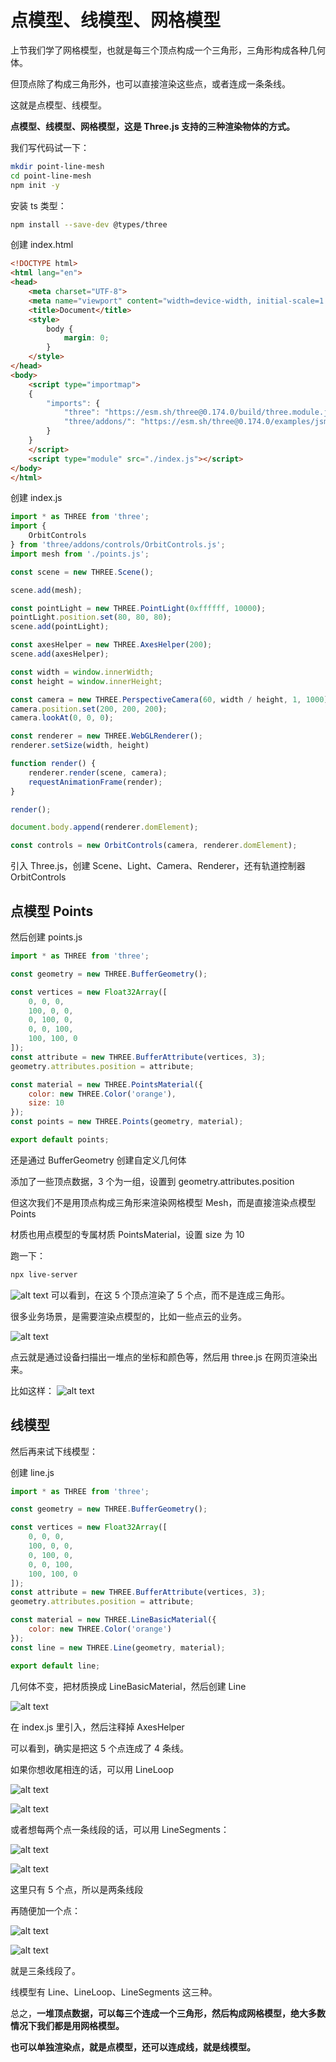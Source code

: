 # 点模型、线模型、网格模型

上节我们学了网格模型，也就是每三个顶点构成一个三角形，三角形构成各种几何体。

但顶点除了构成三角形外，也可以直接渲染这些点，或者连成一条条线。

这就是点模型、线模型。

__点模型、线模型、网格模型，这是 Three.js 支持的三种渲染物体的方式。__

我们写代码试一下：

```bash
mkdir point-line-mesh
cd point-line-mesh
npm init -y
```
安装 ts 类型：
```bash
npm install --save-dev @types/three
```
创建 index.html
```html
<!DOCTYPE html>
<html lang="en">
<head>
    <meta charset="UTF-8">
    <meta name="viewport" content="width=device-width, initial-scale=1.0">
    <title>Document</title>
    <style>
        body {
            margin: 0;
        }
    </style>
</head>
<body>
    <script type="importmap">
    {
        "imports": {
            "three": "https://esm.sh/three@0.174.0/build/three.module.js",
            "three/addons/": "https://esm.sh/three@0.174.0/examples/jsm/"
        }
    }
    </script>
    <script type="module" src="./index.js"></script>
</body>
</html>
```
创建 index.js
```js
import * as THREE from 'three';
import {
    OrbitControls
} from 'three/addons/controls/OrbitControls.js';
import mesh from './points.js';

const scene = new THREE.Scene();

scene.add(mesh);

const pointLight = new THREE.PointLight(0xffffff, 10000);
pointLight.position.set(80, 80, 80);
scene.add(pointLight);

const axesHelper = new THREE.AxesHelper(200);
scene.add(axesHelper);

const width = window.innerWidth;
const height = window.innerHeight;

const camera = new THREE.PerspectiveCamera(60, width / height, 1, 1000);
camera.position.set(200, 200, 200);
camera.lookAt(0, 0, 0);

const renderer = new THREE.WebGLRenderer();
renderer.setSize(width, height)

function render() {
    renderer.render(scene, camera);
    requestAnimationFrame(render);
}

render();

document.body.append(renderer.domElement);

const controls = new OrbitControls(camera, renderer.domElement);
```
引入 Three.js，创建 Scene、Light、Camera、Renderer，还有轨道控制器 OrbitControls
## 点模型 Points
然后创建 points.js
```js
import * as THREE from 'three';

const geometry = new THREE.BufferGeometry();

const vertices = new Float32Array([
    0, 0, 0,
    100, 0, 0,
    0, 100, 0,
    0, 0, 100,
    100, 100, 0
]);
const attribute = new THREE.BufferAttribute(vertices, 3);
geometry.attributes.position = attribute;

const material = new THREE.PointsMaterial({
    color: new THREE.Color('orange'),
    size: 10
});
const points = new THREE.Points(geometry, material);

export default points;
```
还是通过 BufferGeometry 创建自定义几何体

添加了一些顶点数据，3 个为一组，设置到 geometry.attributes.position

但这次我们不是用顶点构成三角形来渲染网格模型 Mesh，而是直接渲染点模型 Points

材质也用点模型的专属材质 PointsMaterial，设置 size 为 10

跑一下：
```bash
npx live-server
```
![alt text](image.png)
可以看到，在这 5 个顶点渲染了 5 个点，而不是连成三角形。

很多业务场景，是需要渲染点模型的，比如一些点云的业务。

![alt text](image-1.png)

点云就是通过设备扫描出一堆点的坐标和颜色等，然后用 three.js 在网页渲染出来。

比如这样：
![alt text](image-2.png)

## 线模型
然后再来试下线模型：

创建 line.js

```js
import * as THREE from 'three';

const geometry = new THREE.BufferGeometry();

const vertices = new Float32Array([
    0, 0, 0,
    100, 0, 0,
    0, 100, 0,
    0, 0, 100,
    100, 100, 0
]);
const attribute = new THREE.BufferAttribute(vertices, 3);
geometry.attributes.position = attribute;

const material = new THREE.LineBasicMaterial({
    color: new THREE.Color('orange')
});
const line = new THREE.Line(geometry, material);

export default line;

```
几何体不变，把材质换成 LineBasicMaterial，然后创建 Line

![alt text](iamge-4.awebp)

在 index.js 里引入，然后注释掉 AxesHelper

可以看到，确实是把这 5 个点连成了 4 条线。

如果你想收尾相连的话，可以用 LineLoop

![alt text](image-4.png)

![alt text](image-5.awebp)

或者想每两个点一条线段的话，可以用 LineSegments：


![alt text](image-5.png)

![alt text](image-6.awebp)

这里只有 5 个点，所以是两条线段

再随便加一个点：

![alt text](image-6.png)

![alt text](image-7.png)

就是三条线段了。

线模型有 Line、LineLoop、LineSegments 这三种。

总之，__一堆顶点数据，可以每三个连成一个三角形，然后构成网格模型，绝大多数情况下我们都是用网格模型。__

__也可以单独渲染点，就是点模型，还可以连成线，就是线模型。__

